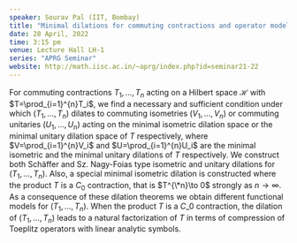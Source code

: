```yaml
---
speaker: Sourav Pal (IIT, Bombay)
title: "Minimal dilations for commuting contractions and operator model"
date: 28 April, 2022
time: 3:15 pm
venue: Lecture Hall LH-1
series: "APRG Seminar"
website: http://math.iisc.ac.in/~aprg/index.php?id=seminar21-22
---
```


For commuting contractions $T_1,\ldots ,T_n$ acting on a Hilbert space $\mathcal{H}$ with
$T=\prod_{i=1}^{n}T_i$, we find a necessary and sufficient condition under which
$(T_1,\ldots ,T_n)$ dilates to commuting isometries $(V_1,\ldots ,V_n)$ or commuting
unitaries $(U_1,\ldots ,U_n)$ acting on the minimal isometric dilation space or the minimal
unitary dilation space of $T$ respectively, where $V=\prod_{i=1}^{n}V_i$ and
$U=\prod_{i=1}^{n}U_i$ are the minimal isometric and the minimal unitary dilations of $T$
respectively. We construct both Sch&auml;ffer and Sz. Nagy-Foias type isometric and unitary
dilations for $(T_1,\ldots ,T_n)$. Also, a special minimal isometric dilation is constructed
where the product $T$ is a $C_0$ contraction, that is $T^{\*n}\to 0$ strongly as $n\to \infty$.
As a consequence of these dilation theorems we obtain different functional models for $(T_1,\ldots ,T_n)$.
When the product $T$ is a $C\_0$ contraction, the dilation of $(T_1,\ldots ,T_n)$ leads to a natural
factorization of $T$ in terms of compression of Toeplitz operators with linear analytic symbols.
